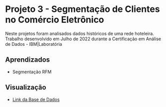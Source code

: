 
# Projeto 3 - Segmentação de Clientes no Comércio Eletrônico

Neste projetos foram analisados dados históricos de uma rede hoteleira. Trabalho desenvolvido em Julho de 2022 durante a Certificação em Análise de Dados - IBM|Laboratória


## Aprendizados
- Segmentação RFM


## Visualização


 - [Link da Base de Dados](https://www.kaggle.com/datasets/datacertlaboratoria/projeto-3-segmentao-de-clientes-no-ecommerce)
 
